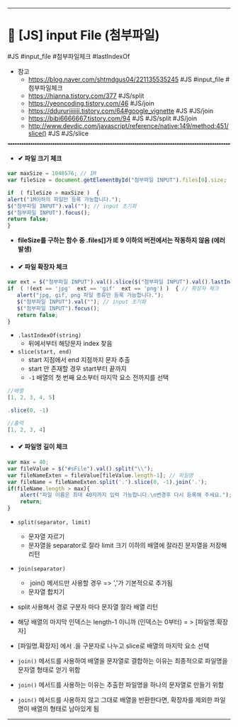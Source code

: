<hr>

# 📌 [JS] input File (첨부파일) 
 #JS #input_file #첨부파일체크 #lastIndexOf 
 - 참고
	 - https://blog.naver.com/shtmdgus04/221135535245 #JS #input_file #첨부파일체크 
	 - https://hianna.tistory.com/377 #JS/split 
	 - https://yeoncoding.tistory.com/46 #JS/join
	 - https://ddururiiiiiii.tistory.com/64#google_vignette #JS #JS/join
	 - https://bibi6666667.tistory.com/94  #JS #JS/split #JS/join
	 - http://www.devdic.com/javascript/reference/native:149/method:451/slice() #JS #JS/slice
  <hr style="border : dashed 1px #cccccc;">

- #### ✔ 파일 크기 체크
```js
var maxSize = 1048576; // 1M
var fileSize = document.getElementById("첨부파일 INPUT").files[0].size;

if  ( fileSize > maxSize )  {
alert("1M이하의 파일만 등록 가능합니다.");
$("첨부파일 INPUT").val(""); // input 초기화
$("첨부파일 INPUT").focus();
return false;
}
```

- **fileSize를 구하는 함수 중 .files[]가 IE 9 이하의 버전에서는 작동하지 않음 (에러발생)**

 - #### ✔ 파일 확장자 체크
 ```js
var ext = $("첨부파일 INPUT").val().slice($("첨부파일 INPUT").val().lastIndexOf(".") + 1).toLowerCase(); // 확장자 추출
if  ( !(ext == 'jpg'  ext == 'gif'  ext == 'png') )  { // 확장자 체크
	alert("jpg, gif, png 파일 종류만 등록 가능합니다.");
	$("첨부파일 INPUT").val(""); // input 초기화
	$("첨부파일 INPUT").focus();
	return false;
}
```

- `.lastIndexOf(string)` 
	- 뒤에서부터 해당문자 index 찾음
- `slice(start, end)`
	- start 지점에서 end 지점까지 문자 추출
	- start 만 존재할 경우 start부터 끝까지
	- `-1` 배열의 첫 번째 요소부터 마지막 요소 전까지를 선택

```js
//배열
[1, 2, 3, 4, 5]

.slice(0, -1)

//출력
[1, 2, 3, 4]
```

- #### ✔ 파일명 길이 체크
```js
var max = 40;
var fileValue = $("#sFile").val().split("\\");
var fileNameExten = fileValue[fileValue.length-1]; // 파일명
var fileName = fileNameExten.split('.').slice(0, -1).join('.');
if(fileName.length > max){
	alert("파일 이름은 최대 40자까지 입력 가능합니다.\n변경후 다시 등록해 주세요.");
	return;
}
```

- `split(separator, limit)`
	- 문자열 자르기
	- 문자열을 separator로 잘라 limit 크기 이하의 배열에 잘라진 문자열을 저장해 리턴
- `join(separator)`
	-  join() 메서드만 사용할 경우 => ','가 기본적으로 추가됨
	- 문자열 합치기

- split 사용해서 경로 구분자 마다 문자열 잘라 배열 리턴
- 해당 배열의 마지막 인덱스는 length-1 이니까 (인덱스는 0부터)  = > [파일명.확장자]
- [파일명.확장자] 에서 .을 구분자로 나누고 slice로 배열의 마지막 요소 선택
- `join()` 메서드를 사용하여 배열을 문자열로 결합하는 이유는 최종적으로 파일명을 문자열 형태로 얻기 위함
- `join()` 메서드를 사용하는 이유는 추출한 파일명을 하나의 문자열로 만들기 위함
- `join()` 메서드를 사용하지 않고 그대로 배열을 반환한다면, 확장자를 제외한 파일명이 배열의 형태로 남아있게 됨

<hr>


